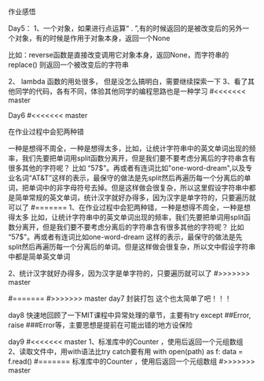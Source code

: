 作业感悟

Day5：
1、一个对象，如果进行点运算“ . ”,有的时候返回的是被改变后的另外一个对象，有的时候是作用于对象本身，返回一个None

比如：reverse函数是直接改变调用它对象本身，返回None，而字符串的replace() 则返回一个被改变后的字符串

2、 lambda 函数的用处很多， 但是没怎么搞明白，需要继续探索一下
3、看了其他同学的代码，各有不同，体验其他同学的编程思路也是一种学习
#<<<<<<< master

Day6
#<<<<<<< master

在作业过程中会犯两种错

一种是想得不周全，一种是想得太多，比如，让统计字符串中的英文单词出现的频率，我们先要把单词用split函数分离开，但是我们要不要考虑分离后的字符串含有很多其他的字符呢？ 比如 “57$"。再或者有连词比如"one-word-dream",以及专业名词“AT&T”这样的表示，最保守的做法是先split然后再遍历每一个分离后的单词，把单词中的非字母符号去掉。但是这样做会很复杂，所以这里假设字符串中都是简单常规的英文单词，统计汉字就好办得多，因为汉字是单字符的，只要遍历就可以了
#=======
1、在作业过程中会犯两种错，一种是想得不周全，一种是想得太多
比如，让统计字符串中的英文单词出现的频率，我们先要把单词用split函数分离开，但是我们要不要考虑分离后的字符串含有很多其他的字符呢？ 比如 “57$"。再或者有连词比如one-word-dream 这样的表示，最保守的做法是先split然后再遍历每一个分离后的单词。但是这样做会很复杂，所以文中假设字符串中都是简单英文单词

2、统计汉字就好办得多，因为汉字是单字符的，只要遍历就可以了
#>>>>>>> master

#=======
#>>>>>>> master
day7 封装打包
这个也太简单了吧！！！

day8
快速地回顾了一下MIT课程中异常处理的章节，主要有try except ##Error, raise ###Error等，主要思想是提前在可能出错的地方设保险

day9
#<<<<<<< master
1、标准库中的Counter ，使用后返回一个元组数组
2、读取文件中，用with语法比try catch要有用
with open(path) as f:
    data = f.read()
#=======
标准库中的Counter ，使用后返回一个元组数组
#>>>>>>> master
